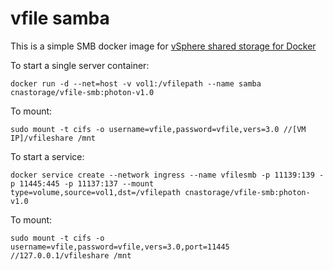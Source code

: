# vfile samba
This is a simple SMB docker image for [vSphere shared storage for Docker](https://github.com/vmware/vsphere-storage-for-docker)

To start a single server container:
```
docker run -d --net=host -v vol1:/vfilepath --name samba cnastorage/vfile-smb:photon-v1.0
```

To mount:
```
sudo mount -t cifs -o username=vfile,password=vfile,vers=3.0 //[VM IP]/vfileshare /mnt
```

To start a service:
```
docker service create --network ingress --name vfilesmb -p 11139:139 -p 11445:445 -p 11137:137 --mount type=volume,source=vol1,dst=/vfilepath cnastorage/vfile-smb:photon-v1.0
```

To mount:
```
sudo mount -t cifs -o username=vfile,password=vfile,vers=3.0,port=11445 //127.0.0.1/vfileshare /mnt
